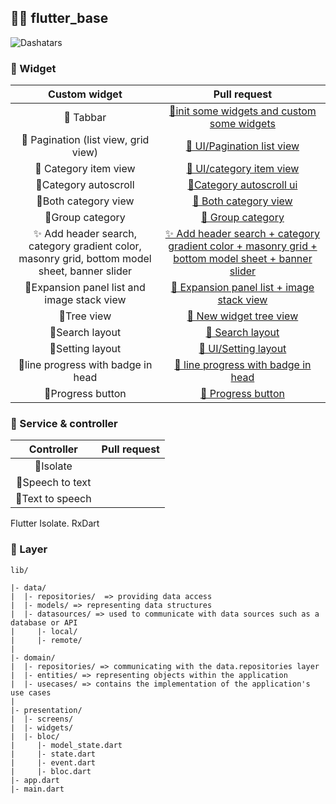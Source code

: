 ## 🧑‍💻 flutter_base
![Dashatars](https://github.com/nguyenminhhung2011/flutter_base/assets/90996598/b0db2128-b3cf-4e79-98c0-489054983b8b)

### 🌈 Widget 
| Custom widget | Pull request |
|:--:|:--:|
| 🐼 Tabbar | [🐼init some widgets and custom some widgets](https://github.com/nguyenminhhung2011/flutter_base_clean_architecture/pull/1) |
| 🐼 Pagination (list view, grid view) | [🐼 UI/Pagination list view](https://github.com/nguyenminhhung2011/flutter_base_clean_architecture/pull/2) |
| 🐼 Category item view | [🐼 UI/category item view](https://github.com/nguyenminhhung2011/flutter_base_clean_architecture/pull/3) |
|🐼Category autoscroll |[🐼Category autoscroll ui](https://github.com/nguyenminhhung2011/flutter_base_clean_architecture/pull/4)|
|🐼Both category view |[🐼 Both category view](https://github.com/nguyenminhhung2011/flutter_base_clean_architecture/pull/5)|
|🐼Group category |[🐼 Group category](https://github.com/nguyenminhhung2011/flutter_base_clean_architecture/pull/6)|
|✨ Add header search, category gradient color, masonry grid, bottom model sheet, banner slider |[✨ Add header search + category gradient color + masonry grid + bottom model sheet + banner slider](https://github.com/nguyenminhhung2011/flutter_base_clean_architecture/pull/7)|
|🐼Expansion panel list and image stack view|[🐼 Expansion panel list + image stack view](https://github.com/nguyenminhhung2011/flutter_base_clean_architecture/pull/8)|
|🐼Tree view|[🐼 New widget tree view ](https://github.com/nguyenminhhung2011/flutter_base_clean_architecture/pull/9)|
|🐼Search layout|[🐼 Search layout ](https://github.com/nguyenminhhung2011/flutter_base_clean_architecture/pull/10)|
|🐼Setting layout|[🐼 UI/Setting layout ](https://github.com/nguyenminhhung2011/flutter_base_clean_architecture/pull/11)|
|🐼line progress with badge in head|[🐼 line progress with badge in head ](https://github.com/nguyenminhhung2011/flutter_base_clean_architecture/pull/13)|
|🐼Progress button|[🐼 Progress button ](https://github.com/nguyenminhhung2011/flutter_base_clean_architecture/pull/14)|

### 🐸 Service & controller

| Controller | Pull request|
|:--:|:--:|
|🗽Isolate||
|🗽Speech to text||
|🗽Text to speech||

Flutter Isolate. RxDart
### 🌃 Layer

```
lib/

|- data/
|  |- repositories/  => providing data access
|  |- models/ => representing data structures
|  |- datasources/ => used to communicate with data sources such as a database or API
|     |- local/ 
|     |- remote/ 
|
|- domain/
|  |- repositories/ => communicating with the data.repositories layer
|  |- entities/ => representing objects within the application
|  |- usecases/ => contains the implementation of the application's use cases
|
|- presentation/
|  |- screens/ 
|  |- widgets/
|  |- bloc/
|     |- model_state.dart
|     |- state.dart
|     |- event.dart
|     |- bloc.dart
|- app.dart
|- main.dart

```

